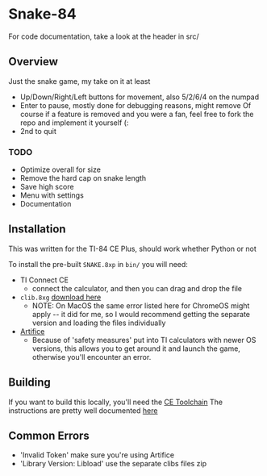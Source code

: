 # Snake-84
For code documentation, take a look at the header in src/

## Overview
Just the snake game, my take on it at least
- Up/Down/Right/Left buttons for movement, also 5/2/6/4 on the numpad
- Enter to pause, mostly done for debugging reasons, might remove
Of course if a feature is removed and you were a fan, feel free to
fork the repo and implement it yourself (:
- 2nd to quit

### TODO
- Optimize overall for size
- Remove the hard cap on snake length
- Save high score
- Menu with settings
- Documentation

## Installation
This was written for the TI-84 CE Plus, should work whether Python or not

To install the pre-built `SNAKE.8xp` in `bin/` you will need:
- TI Connect CE
    - connect the calculator, and then you can drag and drop the file
- `clib.8xg` [download here](https://github.com/CE-Programming/libraries/releases/tag/v12.1)
    - NOTE: On MacOS the same error listed here for ChromeOS might apply -- it did for me,
    so I would recommend getting the separate version and loading the files individually
- [Artifice](https://yvantt.github.io/arTIfiCE/)
    - Because of 'safety measures' put into TI calculators with newer OS versions,
    this allows you to get around it and launch the game, otherwise you'll
    encounter an error.

## Building
If you want to build this locally, you'll need the [CE Toolchain](https://github.com/CE-Programming/toolchain)
The instructions are pretty well documented [here](https://ce-programming.github.io/toolchain/index.html)

## Common Errors
- 'Invalid Token' make sure you're using Artifice
- 'Library Version: Libload' use the separate clibs files zip

